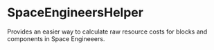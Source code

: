 # SpaceEngineersHelper

Provides an easier way to calculate raw resource costs for blocks and components in Space Engineeers.
